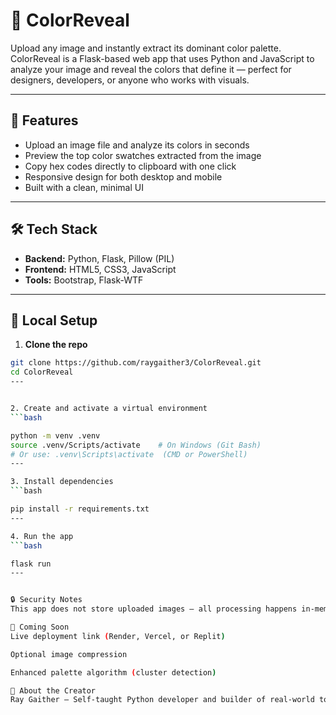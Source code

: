 # 🎨 ColorReveal

Upload any image and instantly extract its dominant color palette. ColorReveal is a Flask-based web app that uses Python and JavaScript to analyze your image and reveal the colors that define it — perfect for designers, developers, or anyone who works with visuals.

---

## 🚀 Features

- Upload an image file and analyze its colors in seconds
- Preview the top color swatches extracted from the image
- Copy hex codes directly to clipboard with one click
- Responsive design for both desktop and mobile
- Built with a clean, minimal UI

---

## 🛠️ Tech Stack

- **Backend:** Python, Flask, Pillow (PIL)
- **Frontend:** HTML5, CSS3, JavaScript
- **Tools:** Bootstrap, Flask-WTF

---


## 🧪 Local Setup

1. **Clone the repo**

```bash
git clone https://github.com/raygaither3/ColorReveal.git
cd ColorReveal
---


2. Create and activate a virtual environment
```bash

python -m venv .venv
source .venv/Scripts/activate    # On Windows (Git Bash)
# Or use: .venv\Scripts\activate  (CMD or PowerShell)
---

3. Install dependencies
```bash

pip install -r requirements.txt
---

4. Run the app
```bash

flask run
---


🔒 Security Notes
This app does not store uploaded images — all processing happens in-memory during the session.

📌 Coming Soon
Live deployment link (Render, Vercel, or Replit)

Optional image compression

Enhanced palette algorithm (cluster detection)

🙌 About the Creator
Ray Gaither – Self-taught Python developer and builder of real-world tools and full-stack apps. Connect with me on LinkedIn.


